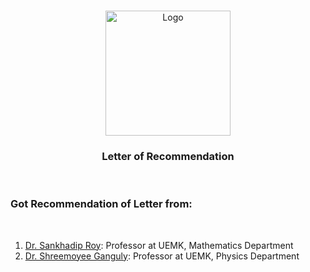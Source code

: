  <br />
<p align="center">
  <a href="https://qxresearch.github.io/qxresearch">
    <img width="200px" src="https://github.com/xiaowuc2/xiaowuc2/blob/master/source/clipart1004078.png" alt="Logo">
  </a>
  <h3 align="center">Letter of Recommendation</h3>
  <p align="center">
  </p>
</p>

<br>

### Got Recommendation of Letter from:

<br>

1. [Dr. Sankhadip Roy](https://scholar.google.com/citations?user=GWDwb10AAAAJ&hl=en): Professor at UEMK, Mathematics Department 
2. [Dr. Shreemoyee Ganguly](https://scholar.google.co.in/citations?user=ayOHO2AAAAAJ&hl=en): Professor at UEMK, Physics Department
